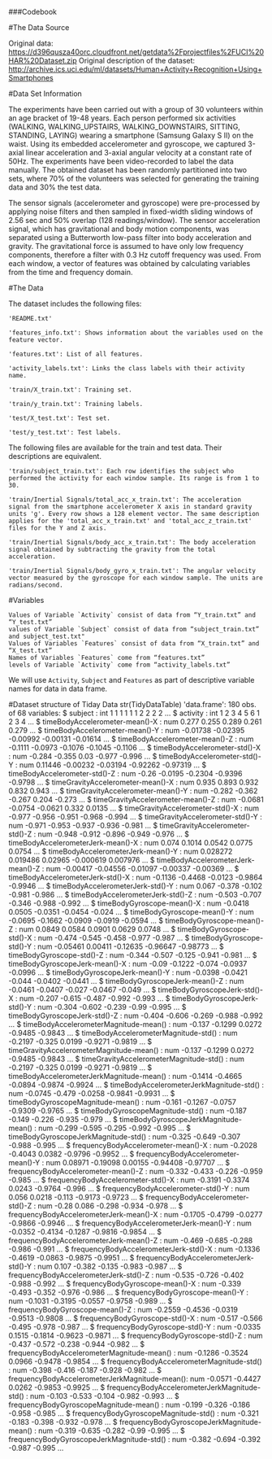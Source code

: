 ###Codebook

#The Data Source

Original data: https://d396qusza40orc.cloudfront.net/getdata%2Fprojectfiles%2FUCI%20HAR%20Dataset.zip
Original description of the dataset: http://archive.ics.uci.edu/ml/datasets/Human+Activity+Recognition+Using+Smartphones


#Data Set Information

The experiments have been carried out with a group of 30 volunteers within an age bracket of 19-48 years. Each person performed six activities (WALKING, WALKING_UPSTAIRS, WALKING_DOWNSTAIRS, SITTING, STANDING, LAYING) wearing a smartphone (Samsung Galaxy S II) on the waist. Using its embedded accelerometer and gyroscope, we captured 3-axial linear acceleration and 3-axial angular velocity at a constant rate of 50Hz. The experiments have been video-recorded to label the data manually. The obtained dataset has been randomly partitioned into two sets, where 70% of the volunteers was selected for generating the training data and 30% the test data.

The sensor signals (accelerometer and gyroscope) were pre-processed by applying noise filters and then sampled in fixed-width sliding windows of 2.56 sec and 50% overlap (128 readings/window). The sensor acceleration signal, which has gravitational and body motion components, was separated using a Butterworth low-pass filter into body acceleration and gravity. The gravitational force is assumed to have only low frequency components, therefore a filter with 0.3 Hz cutoff frequency was used. From each window, a vector of features was obtained by calculating variables from the time and frequency domain.

#The Data

The dataset includes the following files:

    'README.txt'

    'features_info.txt': Shows information about the variables used on the feature vector.

    'features.txt': List of all features.

    'activity_labels.txt': Links the class labels with their activity name.

    'train/X_train.txt': Training set.

    'train/y_train.txt': Training labels.

    'test/X_test.txt': Test set.

    'test/y_test.txt': Test labels.

The following files are available for the train and test data. Their descriptions are equivalent.

    'train/subject_train.txt': Each row identifies the subject who performed the activity for each window sample. Its range is from 1 to 30.

    'train/Inertial Signals/total_acc_x_train.txt': The acceleration signal from the smartphone accelerometer X axis in standard gravity units 'g'. Every row shows a 128 element vector. The same description applies for the 'total_acc_x_train.txt' and 'total_acc_z_train.txt' files for the Y and Z axis.

    'train/Inertial Signals/body_acc_x_train.txt': The body acceleration signal obtained by subtracting the gravity from the total acceleration.

    'train/Inertial Signals/body_gyro_x_train.txt': The angular velocity vector measured by the gyroscope for each window sample. The units are radians/second.

#Variables

    Values of Variable `Activity` consist of data from “Y_train.txt” and “Y_test.txt”
    values of Variable `Subject` consist of data from “subject_train.txt” and subject_test.txt"
    Values of Variables `Features` consist of data from “X_train.txt” and “X_test.txt”
    Names of Variables `Features` come from “features.txt”
    levels of Variable `Activity` come from “activity_labels.txt”

 We will use `Activity`, `Subject` and `Features` as part of descriptive variable names for data in data frame.
 
#Dataset structure of Tiday Data
	str(TidyDataTable)
	'data.frame':	180 obs. of  68 variables:
	 $ subject                                       : int  1 1 1 1 1 1 2 2 2 2 ...
	 $ activity                                      : int  1 2 3 4 5 6 1 2 3 4 ...
	 $ timeBodyAccelerometer-mean()-X                : num  0.277 0.255 0.289 0.261 0.279 ...
	 $ timeBodyAccelerometer-mean()-Y                : num  -0.01738 -0.02395 -0.00992 -0.00131 -0.01614 ...
	 $ timeBodyAccelerometer-mean()-Z                : num  -0.1111 -0.0973 -0.1076 -0.1045 -0.1106 ...
	 $ timeBodyAccelerometer-std()-X                 : num  -0.284 -0.355 0.03 -0.977 -0.996 ...
	 $ timeBodyAccelerometer-std()-Y                 : num  0.11446 -0.00232 -0.03194 -0.92262 -0.97319 ...
	 $ timeBodyAccelerometer-std()-Z                 : num  -0.26 -0.0195 -0.2304 -0.9396 -0.9798 ...
	 $ timeGravityAccelerometer-mean()-X             : num  0.935 0.893 0.932 0.832 0.943 ...
	 $ timeGravityAccelerometer-mean()-Y             : num  -0.282 -0.362 -0.267 0.204 -0.273 ...
	 $ timeGravityAccelerometer-mean()-Z             : num  -0.0681 -0.0754 -0.0621 0.332 0.0135 ...
	 $ timeGravityAccelerometer-std()-X              : num  -0.977 -0.956 -0.951 -0.968 -0.994 ...
	 $ timeGravityAccelerometer-std()-Y              : num  -0.971 -0.953 -0.937 -0.936 -0.981 ...
	 $ timeGravityAccelerometer-std()-Z              : num  -0.948 -0.912 -0.896 -0.949 -0.976 ...
	 $ timeBodyAccelerometerJerk-mean()-X            : num  0.074 0.1014 0.0542 0.0775 0.0754 ...
	 $ timeBodyAccelerometerJerk-mean()-Y            : num  0.028272 0.019486 0.02965 -0.000619 0.007976 ...
	 $ timeBodyAccelerometerJerk-mean()-Z            : num  -0.00417 -0.04556 -0.01097 -0.00337 -0.00369 ...
	 $ timeBodyAccelerometerJerk-std()-X             : num  -0.1136 -0.4468 -0.0123 -0.9864 -0.9946 ...
	 $ timeBodyAccelerometerJerk-std()-Y             : num  0.067 -0.378 -0.102 -0.981 -0.986 ...
	 $ timeBodyAccelerometerJerk-std()-Z             : num  -0.503 -0.707 -0.346 -0.988 -0.992 ...
	 $ timeBodyGyroscope-mean()-X                    : num  -0.0418 0.0505 -0.0351 -0.0454 -0.024 ...
	 $ timeBodyGyroscope-mean()-Y                    : num  -0.0695 -0.1662 -0.0909 -0.0919 -0.0594 ...
	 $ timeBodyGyroscope-mean()-Z                    : num  0.0849 0.0584 0.0901 0.0629 0.0748 ...
	 $ timeBodyGyroscope-std()-X                     : num  -0.474 -0.545 -0.458 -0.977 -0.987 ...
	 $ timeBodyGyroscope-std()-Y                     : num  -0.05461 0.00411 -0.12635 -0.96647 -0.98773 ...
	 $ timeBodyGyroscope-std()-Z                     : num  -0.344 -0.507 -0.125 -0.941 -0.981 ...
	 $ timeBodyGyroscopeJerk-mean()-X                : num  -0.09 -0.1222 -0.074 -0.0937 -0.0996 ...
	 $ timeBodyGyroscopeJerk-mean()-Y                : num  -0.0398 -0.0421 -0.044 -0.0402 -0.0441 ...
	 $ timeBodyGyroscopeJerk-mean()-Z                : num  -0.0461 -0.0407 -0.027 -0.0467 -0.049 ...
	 $ timeBodyGyroscopeJerk-std()-X                 : num  -0.207 -0.615 -0.487 -0.992 -0.993 ...
	 $ timeBodyGyroscopeJerk-std()-Y                 : num  -0.304 -0.602 -0.239 -0.99 -0.995 ...
	 $ timeBodyGyroscopeJerk-std()-Z                 : num  -0.404 -0.606 -0.269 -0.988 -0.992 ...
	 $ timeBodyAccelerometerMagnitude-mean()         : num  -0.137 -0.1299 0.0272 -0.9485 -0.9843 ...
	 $ timeBodyAccelerometerMagnitude-std()          : num  -0.2197 -0.325 0.0199 -0.9271 -0.9819 ...
	 $ timeGravityAccelerometerMagnitude-mean()      : num  -0.137 -0.1299 0.0272 -0.9485 -0.9843 ...
	 $ timeGravityAccelerometerMagnitude-std()       : num  -0.2197 -0.325 0.0199 -0.9271 -0.9819 ...
	 $ timeBodyAccelerometerJerkMagnitude-mean()     : num  -0.1414 -0.4665 -0.0894 -0.9874 -0.9924 ...
	 $ timeBodyAccelerometerJerkMagnitude-std()      : num  -0.0745 -0.479 -0.0258 -0.9841 -0.9931 ...
	 $ timeBodyGyroscopeMagnitude-mean()             : num  -0.161 -0.1267 -0.0757 -0.9309 -0.9765 ...
	 $ timeBodyGyroscopeMagnitude-std()              : num  -0.187 -0.149 -0.226 -0.935 -0.979 ...
	 $ timeBodyGyroscopeJerkMagnitude-mean()         : num  -0.299 -0.595 -0.295 -0.992 -0.995 ...
	 $ timeBodyGyroscopeJerkMagnitude-std()          : num  -0.325 -0.649 -0.307 -0.988 -0.995 ...
	 $ frequencyBodyAccelerometer-mean()-X           : num  -0.2028 -0.4043 0.0382 -0.9796 -0.9952 ...
	 $ frequencyBodyAccelerometer-mean()-Y           : num  0.08971 -0.19098 0.00155 -0.94408 -0.97707 ...
	 $ frequencyBodyAccelerometer-mean()-Z           : num  -0.332 -0.433 -0.226 -0.959 -0.985 ...
	 $ frequencyBodyAccelerometer-std()-X            : num  -0.3191 -0.3374 0.0243 -0.9764 -0.996 ...
	 $ frequencyBodyAccelerometer-std()-Y            : num  0.056 0.0218 -0.113 -0.9173 -0.9723 ...
	 $ frequencyBodyAccelerometer-std()-Z            : num  -0.28 0.086 -0.298 -0.934 -0.978 ...
	 $ frequencyBodyAccelerometerJerk-mean()-X       : num  -0.1705 -0.4799 -0.0277 -0.9866 -0.9946 ...
	 $ frequencyBodyAccelerometerJerk-mean()-Y       : num  -0.0352 -0.4134 -0.1287 -0.9816 -0.9854 ...
	 $ frequencyBodyAccelerometerJerk-mean()-Z       : num  -0.469 -0.685 -0.288 -0.986 -0.991 ...
	 $ frequencyBodyAccelerometerJerk-std()-X        : num  -0.1336 -0.4619 -0.0863 -0.9875 -0.9951 ...
	 $ frequencyBodyAccelerometerJerk-std()-Y        : num  0.107 -0.382 -0.135 -0.983 -0.987 ...
	 $ frequencyBodyAccelerometerJerk-std()-Z        : num  -0.535 -0.726 -0.402 -0.988 -0.992 ...
	 $ frequencyBodyGyroscope-mean()-X               : num  -0.339 -0.493 -0.352 -0.976 -0.986 ...
	 $ frequencyBodyGyroscope-mean()-Y               : num  -0.1031 -0.3195 -0.0557 -0.9758 -0.989 ...
	 $ frequencyBodyGyroscope-mean()-Z               : num  -0.2559 -0.4536 -0.0319 -0.9513 -0.9808 ...
	 $ frequencyBodyGyroscope-std()-X                : num  -0.517 -0.566 -0.495 -0.978 -0.987 ...
	 $ frequencyBodyGyroscope-std()-Y                : num  -0.0335 0.1515 -0.1814 -0.9623 -0.9871 ...
	 $ frequencyBodyGyroscope-std()-Z                : num  -0.437 -0.572 -0.238 -0.944 -0.982 ...
	 $ frequencyBodyAccelerometerMagnitude-mean()    : num  -0.1286 -0.3524 0.0966 -0.9478 -0.9854 ...
	 $ frequencyBodyAccelerometerMagnitude-std()     : num  -0.398 -0.416 -0.187 -0.928 -0.982 ...
	 $ frequencyBodyAccelerometerJerkMagnitude-mean(): num  -0.0571 -0.4427 0.0262 -0.9853 -0.9925 ...
	 $ frequencyBodyAccelerometerJerkMagnitude-std() : num  -0.103 -0.533 -0.104 -0.982 -0.993 ...
	 $ frequencyBodyGyroscopeMagnitude-mean()        : num  -0.199 -0.326 -0.186 -0.958 -0.985 ...
	 $ frequencyBodyGyroscopeMagnitude-std()         : num  -0.321 -0.183 -0.398 -0.932 -0.978 ...
	 $ frequencyBodyGyroscopeJerkMagnitude-mean()    : num  -0.319 -0.635 -0.282 -0.99 -0.995 ...
	 $ frequencyBodyGyroscopeJerkMagnitude-std()     : num  -0.382 -0.694 -0.392 -0.987 -0.995 ...
	 
	 
	 